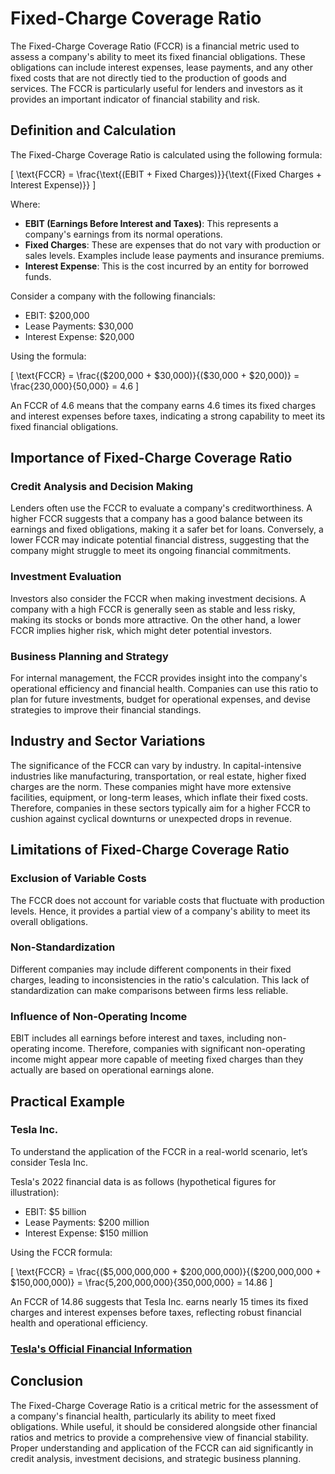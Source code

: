 # Fixed-Charge Coverage Ratio

The Fixed-Charge Coverage Ratio (FCCR) is a financial metric used to assess a company's ability to meet its fixed financial obligations. These obligations can include interest expenses, lease payments, and any other fixed costs that are not directly tied to the production of goods and services. The FCCR is particularly useful for lenders and investors as it provides an important indicator of financial stability and risk.

## Definition and Calculation

The Fixed-Charge Coverage Ratio is calculated using the following formula:

\[ \text{FCCR} = \frac{\text{(EBIT + Fixed Charges)}}{\text{(Fixed Charges + Interest Expense)}} \]

Where:

- **EBIT (Earnings Before Interest and Taxes)**: This represents a company's earnings from its normal operations.
- **Fixed Charges**: These are expenses that do not vary with production or sales levels. Examples include lease payments and insurance premiums.
- **Interest Expense**: This is the cost incurred by an entity for borrowed funds.

Consider a company with the following financials:

- EBIT: $200,000
- Lease Payments: $30,000
- Interest Expense: $20,000

Using the formula:

\[ \text{FCCR} = \frac{($200,000 + $30,000)}{($30,000 + $20,000)} = \frac{230,000}{50,000} = 4.6 \]

An FCCR of 4.6 means that the company earns 4.6 times its fixed charges and interest expenses before taxes, indicating a strong capability to meet its fixed financial obligations.

## Importance of Fixed-Charge Coverage Ratio

### Credit Analysis and Decision Making

Lenders often use the FCCR to evaluate a company's creditworthiness. A higher FCCR suggests that a company has a good balance between its earnings and fixed obligations, making it a safer bet for loans. Conversely, a lower FCCR may indicate potential financial distress, suggesting that the company might struggle to meet its ongoing financial commitments.

### Investment Evaluation

Investors also consider the FCCR when making investment decisions. A company with a high FCCR is generally seen as stable and less risky, making its stocks or bonds more attractive. On the other hand, a lower FCCR implies higher risk, which might deter potential investors.

### Business Planning and Strategy

For internal management, the FCCR provides insight into the company's operational efficiency and financial health. Companies can use this ratio to plan for future investments, budget for operational expenses, and devise strategies to improve their financial standings.

## Industry and Sector Variations

The significance of the FCCR can vary by industry. In capital-intensive industries like manufacturing, transportation, or real estate, higher fixed charges are the norm. These companies might have more extensive facilities, equipment, or long-term leases, which inflate their fixed costs. Therefore, companies in these sectors typically aim for a higher FCCR to cushion against cyclical downturns or unexpected drops in revenue.

## Limitations of Fixed-Charge Coverage Ratio

### Exclusion of Variable Costs

The FCCR does not account for variable costs that fluctuate with production levels. Hence, it provides a partial view of a company's ability to meet its overall obligations.

### Non-Standardization

Different companies may include different components in their fixed charges, leading to inconsistencies in the ratio's calculation. This lack of standardization can make comparisons between firms less reliable.

### Influence of Non-Operating Income

EBIT includes all earnings before interest and taxes, including non-operating income. Therefore, companies with significant non-operating income might appear more capable of meeting fixed charges than they actually are based on operational earnings alone.

## Practical Example

### Tesla Inc.

To understand the application of the FCCR in a real-world scenario, let’s consider Tesla Inc. 

Tesla's 2022 financial data is as follows (hypothetical figures for illustration):

- EBIT: $5 billion
- Lease Payments: $200 million
- Interest Expense: $150 million

Using the FCCR formula:

\[ \text{FCCR} = \frac{($5,000,000,000 + $200,000,000)}{($200,000,000 + $150,000,000)} = \frac{5,200,000,000}{350,000,000} = 14.86 \]

An FCCR of 14.86 suggests that Tesla Inc. earns nearly 15 times its fixed charges and interest expenses before taxes, reflecting robust financial health and operational efficiency.

### [Tesla's Official Financial Information](https://ir.tesla.com/financial-information)

## Conclusion

The Fixed-Charge Coverage Ratio is a critical metric for the assessment of a company's financial health, particularly its ability to meet fixed obligations. While useful, it should be considered alongside other financial ratios and metrics to provide a comprehensive view of financial stability. Proper understanding and application of the FCCR can aid significantly in credit analysis, investment decisions, and strategic business planning.
